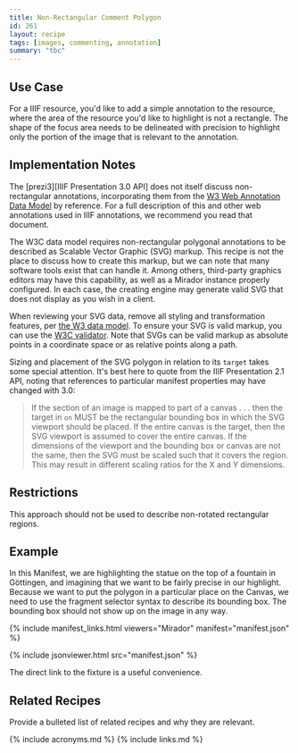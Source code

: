 ```yaml
---
title: Non-Rectangular Comment Polygon
id: 261
layout: recipe
tags: [images, commenting, annotation]
summary: "tbc"
---
```


## Use Case

For a IIIF resource, you'd like to add a simple annotation to the resource, where the area of the resource you'd like to highlight is not a rectangle. The shape of the focus area needs to be delineated with precision to highlight only the portion of the image that is relevant to the annotation.

## Implementation Notes

The [prezi3][IIIF Presentation 3.0 API] does not itself discuss non-rectangular annotations, incorporating them from the [W3 Web Annotation Data Model](http://w3.org/TR/annotation-model/) by reference. For a full description of this and other web annotations used in IIIF annotations, we recommend you read that document.

The W3C data model requires non-rectangular polygonal annotations to be described as Scalable Vector Graphic (SVG) markup. This recipe is not the place to discuss how to create this markup, but we can note that many software tools exist that can handle it. Among others, third-party graphics editors may have this capability, as well as a Mirador instance properly configured. In each case, the creating engine may generate valid SVG that does not display as you wish in a client.

When reviewing your SVG data, remove all styling and transformation features, per [the W3 data model](https://www.w3.org/TR/annotation-model/#svg-selector). To ensure your SVG is valid markup, you can use the [W3C validator](https://validator.w3.org/). Note that SVGs can be valid markup as absolute points in a coordinate space or as relative points along a path. 

Sizing and placement of the SVG polygon in relation to its `target` takes some special attention. It's best here to quote from the IIIF Presentation 2.1 API, noting that references to particular manifest properties may have changed with 3.0:
<blockquote>
If the section of an image is mapped to part of a canvas . . . then the target in <code>on</code> MUST be the rectangular bounding box in which the SVG viewport should be placed. If the entire canvas is the target, then the SVG viewport is assumed to cover the entire canvas. If the dimensions of the viewport and the bounding box or canvas are not the same, then the SVG must be scaled such that it covers the region. This may result in different scaling ratios for the X and Y dimensions.
</blockquote>

## Restrictions

This approach should not be used to describe non-rotated rectangular regions.

## Example

In this Manifest, we are highlighting the statue on the top of a fountain in Göttingen, and imagining that we want to be fairly precise in our highlight. Because we want to put the polygon in a particular place on the Canvas, we need to use the fragment selector syntax to describe its bounding box. The bounding box should not show up on the image in any way.

{% include manifest_links.html viewers="Mirador" manifest="manifest.json" %}

{% include jsonviewer.html src="manifest.json" %}

The direct link to the fixture is a useful convenience.

## Related Recipes

Provide a bulleted list of related recipes and why they are relevant.

{% include acronyms.md %}
{% include links.md %}


